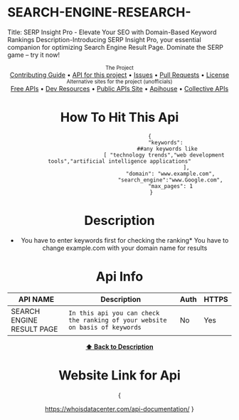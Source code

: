# SEARCH-ENGINE-RESEARCH-
Title: SERP Insight Pro - Elevate Your SEO with Domain-Based Keyword Rankings Description-Introducing SERP Insight Pro, your essential companion for optimizing Search Engine Result Page. Dominate the SERP game – try it now!

<div align="center">
    <sub>The Project</sub>
    <br />
    <a href="CONTRIBUTING.md">Contributing Guide</a> •
    <a href="https://github.com/davemachado/public-api">API for this project</a> •
    <a href="https://github.com/public-apis/public-apis/issues">Issues</a> •
    <a href="https://github.com/public-apis/public-apis/pulls">Pull Requests</a> •
    <a href="LICENSE">License</a>
    

<br />

<div align="center">
    <sub>Alternative sites for the project (unofficials)</sub>
    <br />
    <a href="https://free-apis.github.io">Free APIs</a> •
    <a href="https://devresourc.es/tools-and-utilities/public-apis">Dev Resources</a> •
    <a href="https://www.public-apis.ml">Public APIs Site</a> •
    <a href="https://apihouse.vercel.app">Apihouse</a> •
    <a href="https://collective-api.vercel.app/">Collective APIs</a> 
</div>


# How To Hit This Api 

                       {
                                  "keywords": 
                                  ##any keywords like
                                [ "technology trends","web development tools","artificial intelligence applications"
                                              ],
                                    "domain": "www.example.com",
                                    "search_engine":"www.Google.com",
                                    "max_pages": 1
                        }
# Description
* You have to enter keywords first for checking the ranking* You have to change example.com with your domain name for results

# Api Info
API NAME                   | Description                                                                  | Auth | HTTPS|
|--------------------------|------------------------------------------------------------------------------|------|------|
| SEARCH ENGINE RESULT PAGE| `In this api you can check the ranking of your website on basis of keywords` | No   | Yes  |




**[⬆ Back to Description](#Description)**

# Website Link for Api
{

https://whoisdatacenter.com/api-documentation/
}

